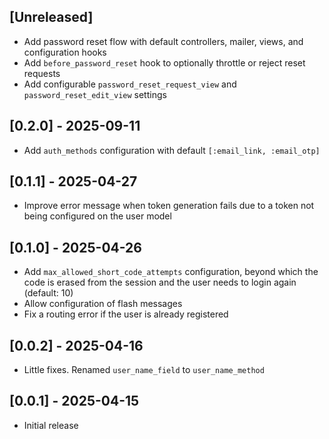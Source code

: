## [Unreleased]

* Add password reset flow with default controllers, mailer, views, and configuration hooks
* Add `before_password_reset` hook to optionally throttle or reject reset requests
* Add configurable `password_reset_request_view` and `password_reset_edit_view` settings

## [0.2.0] - 2025-09-11

* Add `auth_methods` configuration with default `[:email_link, :email_otp]`

## [0.1.1] - 2025-04-27

* Improve error message when token generation fails due to a token not being configured on the user model

## [0.1.0] - 2025-04-26

* Add `max_allowed_short_code_attempts` configuration, beyond which the code is erased from the session and the user needs to login again (default: 10)
* Allow configuration of flash messages
* Fix a routing error if the user is already registered

## [0.0.2] - 2025-04-16

* Little fixes. Renamed `user_name_field` to `user_name_method`

## [0.0.1] - 2025-04-15

* Initial release
